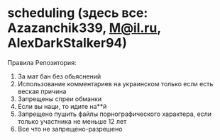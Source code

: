 # scheduling (здесь все: Azazanchik339, M@il.ru, AlexDarkStalker94)

Правила Репозитория:

1) За мат бан без обьяснений
2) Использование комментариев на украинском только если есть веская причина
3) Запрещены спреи обманки
4) Если вы наци, то идите на**й
5) Запрещено пушить файлы порнографического характера, если только участника не меньше 12 лет
6) Все что не запрещено-разрешено
